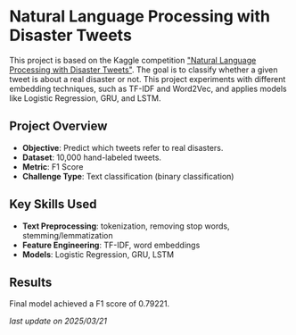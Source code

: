 # Natural Language Processing with Disaster Tweets

This project is based on the Kaggle competition ["Natural Language Processing with Disaster Tweets"](https://www.kaggle.com/competitions/nlp-getting-started). The goal is to classify whether a given tweet is about a real disaster or not. This project experiments with different embedding techniques, such as TF-IDF and Word2Vec, and applies models like Logistic Regression, GRU, and LSTM.

## Project Overview

- **Objective**: Predict which tweets refer to real disasters.
- **Dataset**: 10,000 hand-labeled tweets.
- **Metric**: F1 Score
- **Challenge Type**: Text classification (binary classification)

## Key Skills Used
- **Text Preprocessing**: tokenization, removing stop words, stemming/lemmatization
- **Feature Engineering**: TF-IDF, word embeddings
- **Models**: Logistic Regression, GRU, LSTM

## Results
Final model achieved a F1 score of 0.79221.

*last update on 2025/03/21*

